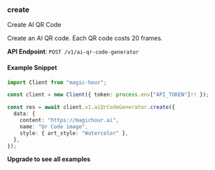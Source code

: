
### create <a name="create"></a>
Create AI QR Code

Create an AI QR code. Each QR code costs 20 frames.

**API Endpoint**: `POST /v1/ai-qr-code-generator`

#### Example Snippet

```typescript
import Client from "magic-hour";

const client = new Client({ token: process.env["API_TOKEN"]!! });

const res = await client.v1.aiQrCodeGenerator.create({
  data: {
    content: "https://magichour.ai",
    name: "Qr Code image",
    style: { art_style: "Watercolor" },
  },
});
```

**Upgrade to see all examples**
